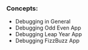 ### Concepts:
- Debugging in General
- Debugging Odd Even App
- Debugging Leap Year App
- Debugging FizzBuzz App